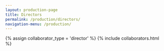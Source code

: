 ```yaml
---
layout: production-page
title: Directors
permalink: /production/directors/
navigation-menu: /production/
---
```


{% assign collaborator_type = 'director' %}
{% include collaborators.html %}
